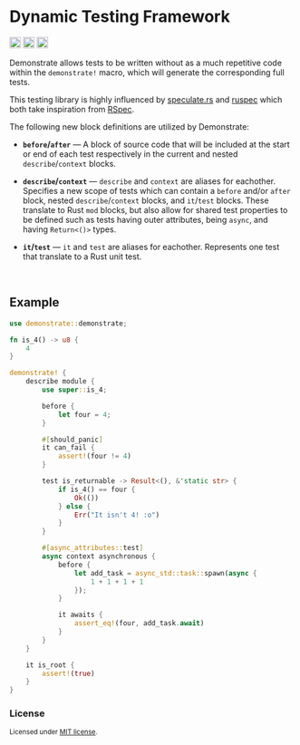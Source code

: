 Dynamic Testing Framework
===========================

[<img alt="github" src="https://img.shields.io/badge/github-austinsheep/demonstrate-8da0cb?style=for-the-badge&labelColor=555555&logo=github" height="20">](https://github.com/austinsheep/demonstrate)
[<img alt="crates.io" src="https://img.shields.io/crates/v/demonstrate.svg?style=for-the-badge&color=fc8d62&logo=rust" height="20">](https://crates.io/crates/demonstrate)
[<img alt="build status" src="https://img.shields.io/github/workflow/status/austinsheep/demonstrate/Continuous%20Integration/master?style=for-the-badge" height="20">](https://github.com/austinsheep/demonstrate/actions?query=branch%3Amaster)

Demonstrate allows tests to be written without as a much repetitive code within the `demonstrate!` macro, which will generate the corresponding full tests.

This testing library is highly influenced by [speculate.rs](https://github.com/utkarshkukreti/speculate.rs/) and [ruspec](https://github.com/k-nasa/ruspec/) which both take inspiration from [RSpec](https://rspec.info/).

The following new block definitions are utilized by Demonstrate:

- **`before`/`after`** — A block of source code that will be included at the start or end of each test respectively in the current and nested `describe`/`context` blocks.

- **`describe`/`context`** — `describe` and `context` are aliases for eachother. Specifies a new scope of tests which can contain a `before` and/or `after` block, nested `describe`/`context` blocks, and `it`/`test` blocks. These translate to Rust `mod` blocks, but also allow for shared test properties to be defined such as tests having outer attributes, being `async`, and having `Return<()>` types.

- **`it`/`test`** — `it` and `test` are aliases for eachother. Represents one test that translate to a Rust unit test.

<br />

## Example

```rust
use demonstrate::demonstrate;

fn is_4() -> u8 {
    4
}

demonstrate! {
    describe module {
        use super::is_4;

        before {
            let four = 4;
        }

        #[should_panic]
        it can_fail {
            assert!(four != 4)
        }

        test is_returnable -> Result<(), &'static str> {
            if is_4() == four {
                Ok(())
            } else {
                Err("It isn't 4! :o")
            }
        }

        #[async_attributes::test]
        async context asynchronous {
            before {
                let add_task = async_std::task::spawn(async {
                    1 + 1 + 1 + 1
                });
            }

            it awaits {
                assert_eq!(four, add_task.await)
            }
        }
    }

    it is_root {
        assert!(true)
    }
}
```

### License
<sup>
Licensed under <a href="LICENSE">MIT license</a>.
</sup>

